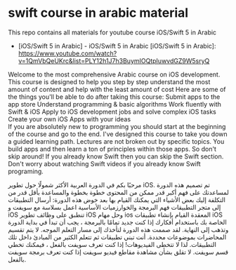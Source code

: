 # swift course in arabic material
This repo contains all materials for youtube course iOS/Swift 5 in Arabic

* [iOS/Swift 5 in Arabic] - iOS/Swift 5 in Arabic
  [iOS/Swift 5 in Arabic]: <https://www.youtube.com/watch?v=1QmVbQeUKrc&list=PLY12h1J7h3BuymIOQtpIuwvdGZ9W5sryQ>

Welcome to the most comprehensive Arabic course on iOS development. This course is designed to help you step by step understand the most amount of content and help with the least amount of cost
Here are some of the things you'll be able to do after taking this course:
Submit apps to the app store
Understand programming & basic algorithms
Work fluently with Swift & iOS
Apply to iOS development jobs and solve complex iOS tasks
Create your own iOS Apps with your ideas  
If you are absolutely new to programming you should start at the beginning of the course and go to the end.
I've designed this course to take you down a guided learning path. Lectures are not broken out by specific topics. You build apps and then learn a ton of principles within those apps. So don't skip around!
If you already know Swift then you can skip the Swift section. 
Don't worry about watching Swift videos if you already know Swift programing.

مرحبًا بكم في الدورة العربية الأكثر شمولًا حول تطوير iOS. تم تصميم هذه الدورة لمساعدتك على فهم أكبر قدر ممكن من المحتوى خطوة بخطوة والمساعدة بأقل قدر من التكلفة
إليك بعض الأشياء التي يمكنك القيام بها بعد خوض هذه الدورة:
أرسال التطبيقات إلى متجر التطبيقات
فهم البرمجة والخوارزميات الأساسية
اعمل بسلاسة مع سويفت و iOS
تنطبق على وظائف تطوير iOS وحل مهام ios المعقدة
القيام بإنشاء تطبيقات iOS الخاصة بك باستخدام أفكارك
إذا كنت جديد تمامًا بالبرمجة ، يجب أن تبدأ في بداية الدورة وتذهب إلى النهاية.
لقد صممت هذه الدورة لتأخذك إلى مسار التعلم الموجه. لا يتم تقسيم المحاضرات بموضوعات محددة. أنت تبني تطبيقات ثم تتعلم الكثير من المبادئ داخل تلك التطبيقات. لذا لا تتخطى الفيديوهات!
إذا كنت تعرف سويفت بالفعل ، فيمكنك تخطي قسم سويفت.
لا تقلق بشأن مشاهدة مقاطع فيديو سويفت إذا كنت تعرف برمجة سويفت بالفعل.
